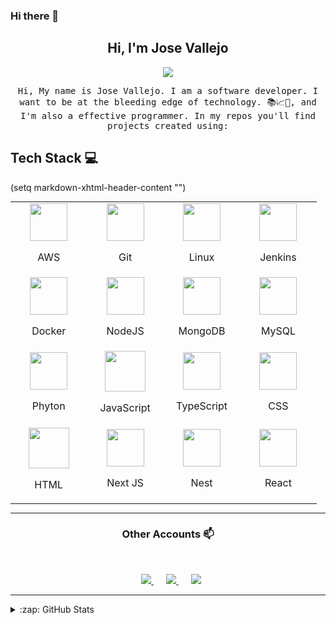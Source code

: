 ### Hi there 👋

<h2 align="center"> Hi, I'm Jose Vallejo <br/> </h2>

<p align="center">
	<img src="https://media.giphy.com/media/gh0RRgkTXedvF0pDc0/giphy.gif">
</p>

<p align="center"> <samp>Hi, My name is Jose Vallejo. I am a software developer. I want to be at the bleeding edge of technology. 📚📈🔬, and I'm also a effective programmer. In my repos you'll find projects created using:

## Tech Stack :computer: <br>

(setq markdown-xhtml-header-content
"<style type='text/css'>
table {
margin: auto;
}
</style>")

<table align="center">
	<tbody>
	<tr>
		<td align="center" width="20%">
			<a style="display: block;" align="center" href="https://aws.amazon.com/es/" >
				<img height=60px src="https://img.icons8.com/color/48/000000/amazon-web-services.png" /></a>
				<p style="display: block;">AWS</p>
		</td>
		<td align="center" width="20%">
			<a style="display: block;" align="center" href="https://github.com/" >
				<img height=60px src="https://img.icons8.com/ios-glyphs/2x/github-2.png"></a>
				<p style="display: block;">Git</p>
		</td>
		<td align="center" width="20%">
			<a style="display: block;" align="center" href="https://www.linux.org/" >
				<img height=60px src="https://img.icons8.com/color/48/000000/linux.png" /></a>
				<p style="display: block;">Linux</p>
		</td>
		<td align="center" width="20%">
			<a style="display: block;" align="center" href="https://www.jenkins.io/" style="display: block;">
				<img height=60px src="https://img.icons8.com/color/48/000000/jenkins.png" /></a>
				<p>Jenkins</p>
		</td>
	</tr>
	<tr>
		<td align="center" width="20%">
			<a style="display: block;" align="center" href="https://www.docker.com/">
				<img height=60px src="https://img.icons8.com/color/48/000000/docker.png"/></a>
				<p>Docker</p>
		</td>
		<td align="center" width="20%">
			<a style="display: block;" align="center" href="https://nodejs.org/es/docs/" >
				<img height=60px src="https://img.icons8.com/color/2x/nodejs.png" /></a>
				<p>NodeJS</p>
		</td>
		<td align="center" width="20%">
			<a style="display: block;" align="center" align="center" href="https://www.mongodb.com/es" >
				<img height=60px src="https://img.icons8.com/color/48/000000/mongodb.png"></a>
				<p>MongoDB</p>
		</td>
		<td align="center" width="20%">
			<a style="display: block;" align="center" href="https://www.mysql.com/" >
				<img height=60px src="https://img.icons8.com/ios-filled/50/000000/mysql-logo.png" /></a>
				<p>MySQL</p>
		</td>
	</tr>
	<tr>
		<td align="center" width="20%">
			<a style="display: block;" align="center" href="https://www.python.org/" target="_blank">
				<img height=60px src="https://img.icons8.com/color/2x/python.png" /></a>
				<p>Phyton</p>
		</td>
		<td align="center" width="20%">
			<a style="display: block;" align="center" href="https://developer.mozilla.org/es/docs/Web/JavaScript">
				<img height=65px src="https://img.icons8.com/color/2x/javascript.png" /></a>
				<p>JavaScript</p>
		</td>
		<td align="center" width="20%">
			<a style="display: block;" align="center" href="https://www.typescriptlang.org/">
				<img height=60px src="https://img.icons8.com/color/48/000000/typescript.png"/></a>
				<p>TypeScript</p>
		</td>
		<td align="center" width="20%">
			<a style="display: block;" align="center" href="https://developer.mozilla.org/es/docs/Web/CSS">
				<img height=60px src="https://img.icons8.com/color/48/000000/css3.png" /></a>
				<p>CSS</p>
			</td>
	</tr>
	<tr>
		<td align="center" width="20%">
			<a style="display: block;" align="center" href="https://developer.mozilla.org/es/docs/Web/HTML">
				<img height=65px src="https://img.icons8.com/color/2x/html-5.png" /></a>
				<p>HTML</p>
		</td>
		<td align="center" width="20%">
			<a style="display: block;" align="center" href="https://nextjs.org/" >
				<img height=60px src="https://upload.wikimedia.org/wikipedia/commons/8/8e/Nextjs-logo.svg"></a>
				<p>Next JS</p>
		</td>
		<td align="center" width="20%">
			<a style="display: block;" align="center" href="https://nestjs.com/">
				<img height=60px src="https://seeklogo.com/images/N/nestjs-logo-09342F76C0-seeklogo.com.png"></a>
				<p>Nest</p>
		</td>
		<td align="center" width="20%">
			<a style="display: block;" align="center" href="https://es.reactjs.org/">
				<img height=60px src="https://img.icons8.com/ultraviolet/2x/react.png"></a>
				<p>React</p>
		</td>
	</tr>
</tbody>
</table>

---

<h3 align="center"> Other Accounts 📫 </h3>
<br />
<p align="center">
	<a href="https://twitter.com/JoseAVallejo12/">
		<img style="margin-left: 10px;" heigrt=60px src="https://img.icons8.com/cute-clipart/64/000000/twitter.png"/>
	</a>
	<a style="margin: 10px;" href="https://web.facebook.com/josealfredo.vallejocontreras.1?_rdc=1&_rdr/">
		<img style="margin-left: 10px;" heigrt=60px src="https://img.icons8.com/cute-clipart/64/000000/facebook.png"/>
	</a>
	<a href="https://www.linkedin.com/in/jose-alfredo-vallejo-contreras-38199480/">
		<img style="margin-left: 10px;" heigrt=60px src="https://img.icons8.com/cute-clipart/64/000000/linkedin.png"/>
	</a>

</p>

---

<details>
  <summary>:zap: GitHub Stats</summary>
  <img align="left" alt="Jose Vallejo's GitHub Stats" src="https://github-readme-stats.vercel.app/api?username=JoseAVallejo12&show_icons=true&hide_border=true" />
  <img src="https://jf-gh-stats.vercel.app/api/top-langs/?username=JoseAVallejo12&layout=compact&hide=java&title_color=3867D6&icon_color=3867D6" alt="GitHub Top Languages" align="top"/>
</details>

<!--
**josevallejo1984/josevallejo1984** is a ✨ _special_ ✨ repository because its `README.md` (this file) appears on your GitHub profile.

Here are some ideas to get you started:

- 🔭 I’m currently working on ...
- 🌱 I’m currently learning ...
- 👯 I’m looking to collaborate on ...
- 🤔 I’m looking for help with ...
- 💬 Ask me about ...
- 📫 How to reach me: ...
- 😄 Pronouns: ...
- ⚡ Fun fact: ...
-->
